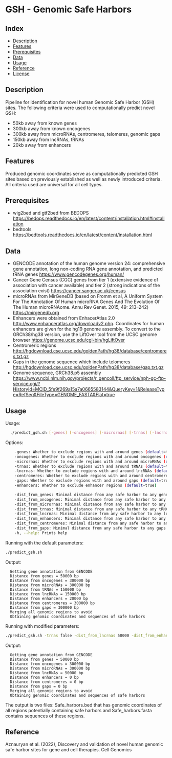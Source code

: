 # GSH - Genomic Safe Harbors

## Index

* [Description](#description)
* [Features](#features)
* [Prerequisites](#prerequisites)
* [Data](#usage)
* [Usage](#usage)
* [Reference](#reference)
* [License](#license)

## Description
Pipeline for identification for novel human Genomic Safe Harbor (GSH) sites.
The following criteria were used to computationally predict novel GSH:
- 50kb away from known genes
- 300kb away from known oncogenes
- 300kb away from microRNAs, centromeres, telomeres, genomic gaps
- 150kb away from lncRNAs, tRNAs
- 20kb away from enhancers

## Features
Produced genomic coordinates serve as computationally predicted GSH sites based on previously established as well as newly introduced criteria. All criteria used are universal for all cell types.

## Prerequisites
- wig2bed and gtf2bed from BEDOPS https://bedops.readthedocs.io/en/latest/content/installation.html#installation
- bedtools https://bedtools.readthedocs.io/en/latest/content/installation.html

## Data
- GENCODE annotation of the human genome version 24: comprehensive gene annotation, long non-coding RNA gene annotation, and predicted tRNA genes
https://www.gencodegenes.org/human/ 
- Cancer Gene Census (CGC) genes from tier 1 (extensive evidence of association with cancer available) and tier 2 (strong indications of the association exist) https://cancer.sanger.ac.uk/census
- microRNAs from MirGeneDB (based on Fromm et al, A Uniform System For The Annotation Of Human microRNA Genes And The Evolution Of The Human microRNAome. Annu Rev Genet. 2015, 49: 213–242) https://mirgenedb.org
- Enhancers were obtained from EnhacerAtlas 2.0 http://www.enhanceratlas.org/downloadv2.php. Coordinates for human enhancers are given for the hg19 genome assembly. To convert to the GRCh38/hg38 version, use the LiftOver tool from the UCSC genome browser https://genome.ucsc.edu/cgi-bin/hgLiftOver
- Centromeric regions http://hgdownload.cse.ucsc.edu/goldenPath/hg38/database/centromeres.txt.gz
- Gaps in the genome sequence which include telomeres http://hgdownload.cse.ucsc.edu/goldenPath/hg38/database/gap.txt.gz
- Genome sequence, GRCh38.p5 assembly https://www.ncbi.nlm.nih.gov/projects/r_gencoll/ftp_service/nph-gc-ftp-service.cgi/?HistoryId=MCID_5fe9f269a15a7a0665583144&QueryKey=1&ReleaseType=RefSeq&FileType=GENOME_FASTA&Flat=true

## Usage

Usage:
```bash
  ./predict_gsh.sh [-genes] [-oncogenes] [-micrornas] [-trnas] [-lncrnas] [-enhancers] [-centromeres] [-gaps] [-dist_from_genes] [-dist_from_oncogenes] [-dist_from_micrornas] [-dist_from_trnas] [-dist_from_lncrnas] [-dist_from_enhancers] [-dist_from_centromeres] [-dist_from_gaps] [-h|--help]	
```
  
Options:
```bash
	-genes: Whether to exclude regions with and around genes (default=true)
	-oncogenes: Whether to exclude regions with and around oncogenes (default=true)
	-micrornas: Whether to exclude regions with and around microRNAs (default=true)
	-trnas: Whether to exclude regions with and around tRNAs (default=true)
	-lncrnas: Whether to exclude regions with and around lncRNAs (default=true)
	-centromeres: Whether to exclude regions with and around centromeres (default=true)
	-gaps: Whether to exclude regions with and around gaps (default=true)
	-enhancers: Whether to exclude enhancer regions (default=true)

	-dist_from_genes: Minimal distance from any safe harbor to any gene in bp (default=50000)
	-dist_from_oncogenes: Minimal distance from any safe harbor to any oncogene in bp (default=300000)
	-dist_from_micrornas: Minimal distance from any safe harbor to any microRNA in bp (default=300000)
	-dist_from_trnas: Minimal distance from any safe harbor to any tRNA in bp (default=150000)
	-dist_from_lncrnas: Minimal distance from any safe harbor to any long-non-coding RNA in bp (default=150000)
	-dist_from_enhancers: Minimal distance from any safe harbor to any enhancer in bp (default=20000)
	-dist_from_centromeres: Minimal distance from any safe harbor to any centromere in bp (default=300000)
	-dist_from_gaps: Minimal distance from any safe harbor to any gaps in bp (default=300000)
	-h, --help: Prints help
 ```
 
Running with the default parameters:
```bash
./predict_gsh.sh 

```
Output: 
```
  Getting gene annotation from GENCODE
  Distance from genes = 50000 bp
  Distance from oncogenes = 300000 bp
  Distance from microRNAs = 300000 bp
  Distance from tRNAs = 150000 bp
  Distance from lncRNAs = 150000 bp
  Distance from enhancers = 20000 bp
  Distance from centromeres = 300000 bp
  Distance from gaps = 300000 bp
  Merging all genomic regions to avoid
  Obtaining genomic coordinates and sequences of safe harbors
 ```
 
Running with modified parameters:
```bash
./predict_gsh.sh -trnas false -dist_from_lncrnas 50000 -dist_from_enhancers 0 -dist_from_centromeres 0 -dist_from_gaps 0
```
Output:
```
  Getting gene annotation from GENCODE
  Distance from genes = 50000 bp
  Distance from oncogenes = 300000 bp
  Distance from microRNAs = 300000 bp
  Distance from lncRNAs = 50000 bp
  Distance from enhancers = 0 bp
  Distance from centromeres = 0 bp
  Distance from gaps = 0 bp
  Merging all genomic regions to avoid
  Obtaining genomic coordinates and sequences of safe harbors
 ```
The output is two files: Safe_harbors.bed that has genomic coordinates of all regions potentially containing safe harbors and Safe_harbors.fasta contains sequences of these regions.

## Reference
Aznauryan et al. (2022), Discovery and validation of novel human genomic safe harbor sites for gene and cell therapies. Cell Genomics

